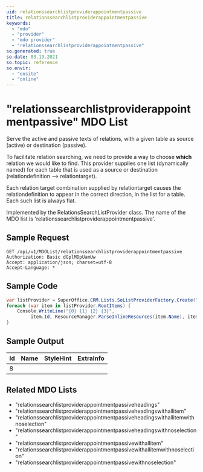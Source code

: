 ```yaml
---
uid: relationssearchlistproviderappointmentpassive
title: relationssearchlistproviderappointmentpassive
keywords:
  - "mdo"
  - "provider"
  - "mdo provider"
  - "relationssearchlistproviderappointmentpassive"
so.generated: true
so.date: 03.19.2021
so.topic: reference
so.envir:
  - "onsite"
  - "online"
---
```


# "relationssearchlistproviderappointmentpassive" MDO List
Serve the active and passive texts of relations, with a given table as source (active)
or destination (passive).

To facilitate relation searching, we need to provide a way to choose <b>which</b> relation we
would like to find. This provider supplies one list (dynamically named) for each table that
is used as a source or destination (relationdefinition --&gt; relationtarget).

Each relation target combination supplied by relationtarget causes the relationdefinition to
appear in the correct direction, in the list for a table. Each such list is always flat.

Implemented by the <see cref="T:SuperOffice.CRM.Lists.RelationsSearchListProvider">RelationsSearchListProvider</see> class.
The name of the MDO list is 'relationssearchlistproviderappointmentpassive'.




## Sample Request

```http!
GET /api/v1/MDOList/relationssearchlistproviderappointmentpassive
Authorization: Basic dGplMDpUamUw
Accept: application/json; charset=utf-8
Accept-Language: *

```

## Sample Code
```cs
var listProvider = SuperOffice.CRM.Lists.SoListProviderFactory.Create("relationssearchlistproviderappointmentpassive", forceFlatList: true);
foreach (var item in listProvider.RootItems) {
    Console.WriteLine("{0} {1} {2} {3}", 
         item.Id, ResourceManager.ParseInlineResources(item.Name), item.StyleHint, item.ExtraInfo);
}
```

## Sample Output

|Id   | Name  |StyleHint|ExtraInfo |
| --- | ----- | ------- | -------- |
|8||||


## Related MDO Lists

* "relationssearchlistproviderappointmentpassiveheadings"
* "relationssearchlistproviderappointmentpassiveheadingswithallitem"
* "relationssearchlistproviderappointmentpassiveheadingswithallitemwithnoselection"
* "relationssearchlistproviderappointmentpassiveheadingswithnoselection"
* "relationssearchlistproviderappointmentpassivewithallitem"
* "relationssearchlistproviderappointmentpassivewithallitemwithnoselection"
* "relationssearchlistproviderappointmentpassivewithnoselection"
